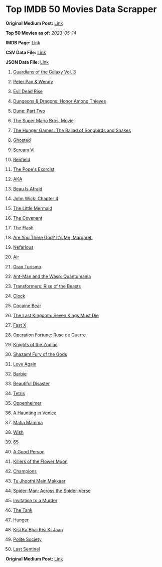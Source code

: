 # Top IMDB 50 Movies Data Scrapper

**Original Medium Post:** [Link](https://medium.com/@nishantsahoo/which-movie-should-i-watch-5c83a3c0f5b1) 

**Top 50 Movies as of:** _2023-05-14_

**IMDB Page:** [Link](http://www.imdb.com/search/title?release_date=2023,2023&title_type=feature)

**CSV Data File:** [Link](/Data/data.csv)

**JSON Data File:** [Link](/Data/data.json)

1. [Guardians of the Galaxy Vol. 3](https://www.imdb.com/title/tt6791350/?ref_=adv_li_tt)

2. [Peter Pan & Wendy](https://www.imdb.com/title/tt5635026/?ref_=adv_li_tt)

3. [Evil Dead Rise](https://www.imdb.com/title/tt13345606/?ref_=adv_li_tt)

4. [Dungeons & Dragons: Honor Among Thieves](https://www.imdb.com/title/tt2906216/?ref_=adv_li_tt)

5. [Dune: Part Two](https://www.imdb.com/title/tt15239678/?ref_=adv_li_tt)

6. [The Super Mario Bros. Movie](https://www.imdb.com/title/tt6718170/?ref_=adv_li_tt)

7. [The Hunger Games: The Ballad of Songbirds and Snakes](https://www.imdb.com/title/tt10545296/?ref_=adv_li_tt)

8. [Ghosted](https://www.imdb.com/title/tt15326988/?ref_=adv_li_tt)

9. [Scream VI](https://www.imdb.com/title/tt17663992/?ref_=adv_li_tt)

10. [Renfield](https://www.imdb.com/title/tt11358390/?ref_=adv_li_tt)

11. [The Pope's Exorcist](https://www.imdb.com/title/tt13375076/?ref_=adv_li_tt)

12. [AKA](https://www.imdb.com/title/tt27197387/?ref_=adv_li_tt)

13. [Beau Is Afraid](https://www.imdb.com/title/tt13521006/?ref_=adv_li_tt)

14. [John Wick: Chapter 4](https://www.imdb.com/title/tt10366206/?ref_=adv_li_tt)

15. [The Little Mermaid](https://www.imdb.com/title/tt5971474/?ref_=adv_li_tt)

16. [The Covenant](https://www.imdb.com/title/tt4873118/?ref_=adv_li_tt)

17. [The Flash](https://www.imdb.com/title/tt0439572/?ref_=adv_li_tt)

18. [Are You There God? It's Me, Margaret.](https://www.imdb.com/title/tt9185206/?ref_=adv_li_tt)

19. [Nefarious](https://www.imdb.com/title/tt14537248/?ref_=adv_li_tt)

20. [Air](https://www.imdb.com/title/tt16419074/?ref_=adv_li_tt)

21. [Gran Turismo](https://www.imdb.com/title/tt4495098/?ref_=adv_li_tt)

22. [Ant-Man and the Wasp: Quantumania](https://www.imdb.com/title/tt10954600/?ref_=adv_li_tt)

23. [Transformers: Rise of the Beasts](https://www.imdb.com/title/tt5090568/?ref_=adv_li_tt)

24. [Clock](https://www.imdb.com/title/tt17219484/?ref_=adv_li_tt)

25. [Cocaine Bear](https://www.imdb.com/title/tt14209916/?ref_=adv_li_tt)

26. [The Last Kingdom: Seven Kings Must Die](https://www.imdb.com/title/tt15767808/?ref_=adv_li_tt)

27. [Fast X](https://www.imdb.com/title/tt5433140/?ref_=adv_li_tt)

28. [Operation Fortune: Ruse de Guerre](https://www.imdb.com/title/tt7985704/?ref_=adv_li_tt)

29. [Knights of the Zodiac](https://www.imdb.com/title/tt6528290/?ref_=adv_li_tt)

30. [Shazam! Fury of the Gods](https://www.imdb.com/title/tt10151854/?ref_=adv_li_tt)

31. [Love Again](https://www.imdb.com/title/tt10276482/?ref_=adv_li_tt)

32. [Barbie](https://www.imdb.com/title/tt1517268/?ref_=adv_li_tt)

33. [Beautiful Disaster](https://www.imdb.com/title/tt2316548/?ref_=adv_li_tt)

34. [Tetris](https://www.imdb.com/title/tt12758060/?ref_=adv_li_tt)

35. [Oppenheimer](https://www.imdb.com/title/tt15398776/?ref_=adv_li_tt)

36. [A Haunting in Venice](https://www.imdb.com/title/tt22687790/?ref_=adv_li_tt)

37. [Mafia Mamma](https://www.imdb.com/title/tt13923456/?ref_=adv_li_tt)

38. [Wish](https://www.imdb.com/title/tt11304740/?ref_=adv_li_tt)

39. [65](https://www.imdb.com/title/tt12261776/?ref_=adv_li_tt)

40. [A Good Person](https://www.imdb.com/title/tt14153080/?ref_=adv_li_tt)

41. [Killers of the Flower Moon](https://www.imdb.com/title/tt5537002/?ref_=adv_li_tt)

42. [Champions](https://www.imdb.com/title/tt15339570/?ref_=adv_li_tt)

43. [Tu Jhoothi Main Makkaar](https://www.imdb.com/title/tt8672856/?ref_=adv_li_tt)

44. [Spider-Man: Across the Spider-Verse](https://www.imdb.com/title/tt9362722/?ref_=adv_li_tt)

45. [Invitation to a Murder](https://www.imdb.com/title/tt11773810/?ref_=adv_li_tt)

46. [The Tank](https://www.imdb.com/title/tt14687418/?ref_=adv_li_tt)

47. [Hunger](https://www.imdb.com/title/tt22695402/?ref_=adv_li_tt)

48. [Kisi Ka Bhai Kisi Ki Jaan](https://www.imdb.com/title/tt3679040/?ref_=adv_li_tt)

49. [Polite Society](https://www.imdb.com/title/tt18257464/?ref_=adv_li_tt)

50. [Last Sentinel](https://www.imdb.com/title/tt5153956/?ref_=adv_li_tt)

**Original Medium Post:** [Link](https://medium.com/@nishantsahoo/which-movie-should-i-watch-5c83a3c0f5b1) 

